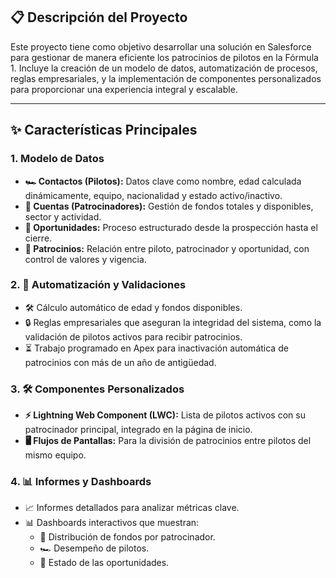 ## 📋 Descripción del Proyecto
Este proyecto tiene como objetivo desarrollar una solución en Salesforce para gestionar de manera eficiente los patrocinios de pilotos en la Fórmula 1. Incluye la creación de un modelo de datos, automatización de procesos, reglas empresariales, y la implementación de componentes personalizados para proporcionar una experiencia integral y escalable.

---

## ✨ Características Principales

### **1. Modelo de Datos**
- **🏎️ Contactos (Pilotos):** Datos clave como nombre, edad calculada dinámicamente, equipo, nacionalidad y estado activo/inactivo.
- **🏁 Cuentas (Patrocinadores):** Gestión de fondos totales y disponibles, sector y actividad.
- **🚦 Oportunidades:** Proceso estructurado desde la prospección hasta el cierre.
- **🤝 Patrocinios:** Relación entre piloto, patrocinador y oportunidad, con control de valores y vigencia.

### **2. 🤖 Automatización y Validaciones**
- 🛠️ Cálculo automático de edad y fondos disponibles.
- 🔒 Reglas empresariales que aseguran la integridad del sistema, como la validación de pilotos activos para recibir patrocinios.
- ⏳ Trabajo programado en Apex para inactivación automática de patrocinios con más de un año de antigüedad.

### **3. 🛠️ Componentes Personalizados**
- **⚡ Lightning Web Component (LWC):** Lista de pilotos activos con su patrocinador principal, integrado en la página de inicio.
- **🖥️ Flujos de Pantallas:** Para la división de patrocinios entre pilotos del mismo equipo.

### **4. 📊 Informes y Dashboards**
- 📈 Informes detallados para analizar métricas clave.
- 📊 Dashboards interactivos que muestran:
  - 🏦 Distribución de fondos por patrocinador.
  - 🏎️ Desempeño de pilotos.
  - 📂 Estado de las oportunidades.
